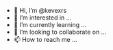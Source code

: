 - 👋 Hi, I’m @kevexrs
- 👀 I’m interested in ...
- 🌱 I’m currently learning ...
- 💞️ I’m looking to collaborate on ...
- 📫 How to reach me ...

<!---
kevexrs/kevexrs is a ✨ special ✨ repository because its `README.md` (this file) appears on your GitHub profile.
You can click the Preview link to take a look at your changes.
--->
